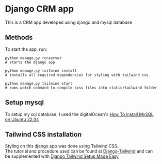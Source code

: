 # Django CRM app
This is a CRM app developed using django and mysql database

## Methods

To start the app, run:

```
python manage.py runserver
# starts the django app

python manage.py tailwind install
# installs all required dependencies for styling with tailwind css

python manage.py tailwind start
# runs watch command to compile scss files into static/tailwind folder
```

## Setup mysql

To setup my sql database, I used the digitalOcean's [How To Install MySQL on Ubuntu 22.04](https://www.digitalocean.com/community/tutorials/how-to-install-mysql-on-ubuntu-22-04)

## Tailwind CSS installation

Styling on this django app was done using Tailwind CSS.  
The tutorial and procedure used can be found at [Django-Tailwind](https://django-tailwind.readthedocs.io/en/latest/installation.html) and can be supplemented with [Django Tailwind Setup Made Easy](https://blog.devgenius.io/django-tailwind-setup-made-easy-36043adda97c)

